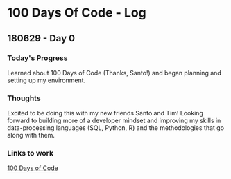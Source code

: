 # 100 Days Of Code - Log

## 180629 - Day 0

### Today's Progress

Learned about 100 Days of Code (Thanks, Santo!) and began planning and setting up my environment.

### Thoughts

Excited to be doing this with my new friends Santo and Tim! Looking forward to building more of a developer mindset and improving my skills in data-processing languages (SQL, Python, R) and the methodologies that go along with them.

### Links to work

[100 Days of Code](http://www.100daysofcode.com)  

[//]: # (This is a hidden comment.)

